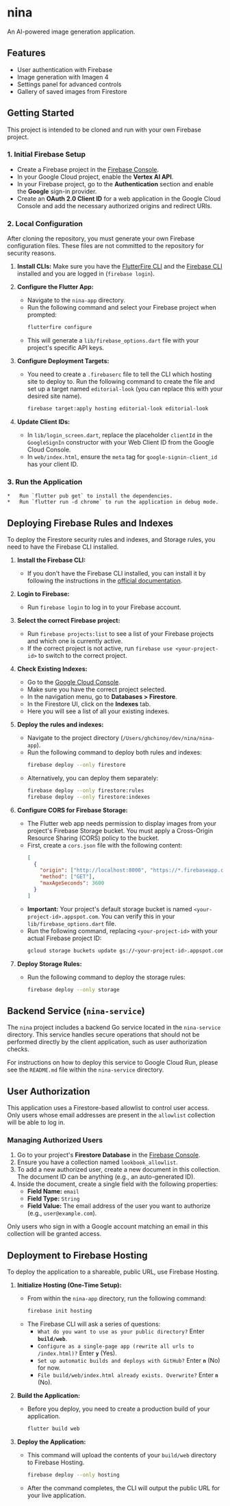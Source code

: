 # nina

An AI-powered image generation application.

## Features

*   User authentication with Firebase
*   Image generation with Imagen 4
*   Settings panel for advanced controls
*   Gallery of saved images from Firestore

## Getting Started

This project is intended to be cloned and run with your own Firebase project.

### 1. Initial Firebase Setup

*   Create a Firebase project in the [Firebase Console](https://console.firebase.google.com/).
*   In your Google Cloud project, enable the **Vertex AI API**.
*   In your Firebase project, go to the **Authentication** section and enable the **Google** sign-in provider.
*   Create an **OAuth 2.0 Client ID** for a web application in the Google Cloud Console and add the necessary authorized origins and redirect URIs.

### 2. Local Configuration

After cloning the repository, you must generate your own Firebase configuration files. These files are not committed to the repository for security reasons.

1.  **Install CLIs:** Make sure you have the [FlutterFire CLI](https://firebase.google.com/docs/flutter/setup) and the [Firebase CLI](https://firebase.google.com/docs/cli#install_the_firebase_cli) installed and you are logged in (`firebase login`).

2.  **Configure the Flutter App:**
    *   Navigate to the `nina-app` directory.
    *   Run the following command and select your Firebase project when prompted:
        ```bash
        flutterfire configure
        ```
    *   This will generate a `lib/firebase_options.dart` file with your project's specific API keys.

3.  **Configure Deployment Targets:**
    *   You need to create a `.firebaserc` file to tell the CLI which hosting site to deploy to. Run the following command to create the file and set up a target named `editorial-look` (you can replace this with your desired site name).
        ```bash
        firebase target:apply hosting editorial-look editorial-look
        ```

4.  **Update Client IDs:**
    *   In `lib/login_screen.dart`, replace the placeholder `clientId` in the `GoogleSignIn` constructor with your Web Client ID from the Google Cloud Console.
    *   In `web/index.html`, ensure the `meta` tag for `google-signin-client_id` has your client ID.

### 3. Run the Application
    *   Run `flutter pub get` to install the dependencies.
    *   Run `flutter run -d chrome` to run the application in debug mode.

## Deploying Firebase Rules and Indexes

To deploy the Firestore security rules and indexes, and Storage rules, you need to have the Firebase CLI installed.

1.  **Install the Firebase CLI:**
    *   If you don't have the Firebase CLI installed, you can install it by following the instructions in the [official documentation](https://firebase.google.com/docs/cli#install_the_firebase_cli).

2.  **Login to Firebase:**
    *   Run `firebase login` to log in to your Firebase account.

3.  **Select the correct Firebase project:**
    *   Run `firebase projects:list` to see a list of your Firebase projects and which one is currently active.
    *   If the correct project is not active, run `firebase use <your-project-id>` to switch to the correct project.

4.  **Check Existing Indexes:**
    *   Go to the [Google Cloud Console](https://console.cloud.google.com/).
    *   Make sure you have the correct project selected.
    *   In the navigation menu, go to **Databases > Firestore**.
    *   In the Firestore UI, click on the **Indexes** tab.
    *   Here you will see a list of all your existing indexes.

5.  **Deploy the rules and indexes:**
    *   Navigate to the project directory (`/Users/ghchinoy/dev/nina/nina-app`).
    *   Run the following command to deploy both rules and indexes:
        ```bash
        firebase deploy --only firestore
        ```
    *   Alternatively, you can deploy them separately:
        ```bash
        firebase deploy --only firestore:rules
        firebase deploy --only firestore:indexes
        ```

6.  **Configure CORS for Firebase Storage:**
    *   The Flutter web app needs permission to display images from your project's Firebase Storage bucket. You must apply a Cross-Origin Resource Sharing (CORS) policy to the bucket.
    *   First, create a `cors.json` file with the following content:
        ```json
        [
          {
            "origin": ["http://localhost:8000", "https://*.firebaseapp.com", "https://*.web.app"],
            "method": ["GET"],
            "maxAgeSeconds": 3600
          }
        ]
        ```
    *   **Important:** Your project's default storage bucket is named `<your-project-id>.appspot.com`. You can verify this in your `lib/firebase_options.dart` file.
    *   Run the following command, replacing `<your-project-id>` with your actual Firebase project ID:
        ```bash
        gcloud storage buckets update gs://<your-project-id>.appspot.com --cors-file=cors.json
        ```

7.  **Deploy Storage Rules:**
    *   Run the following command to deploy the storage rules:
        ```bash
        firebase deploy --only storage
        ```

## Backend Service (`nina-service`)

The `nina` project includes a backend Go service located in the `nina-service` directory. This service handles secure operations that should not be performed directly by the client application, such as user authorization checks.

For instructions on how to deploy this service to Google Cloud Run, please see the `README.md` file within the `nina-service` directory.

## User Authorization

This application uses a Firestore-based allowlist to control user access. Only users whose email addresses are present in the `allowlist` collection will be able to log in.

### Managing Authorized Users

1.  Go to your project's **Firestore Database** in the [Firebase Console](https://console.firebase.google.com/).
2.  Ensure you have a collection named `lookbook_allowlist`.
3.  To add a new authorized user, create a new document in this collection. The document ID can be anything (e.g., an auto-generated ID).
4.  Inside the document, create a single field with the following properties:
    *   **Field Name:** `email`
    *   **Field Type:** `String`
    *   **Field Value:** The email address of the user you want to authorize (e.g., `user@example.com`).

Only users who sign in with a Google account matching an email in this collection will be granted access.

## Deployment to Firebase Hosting

To deploy the application to a shareable, public URL, use Firebase Hosting.

1.  **Initialize Hosting (One-Time Setup):**
    *   From within the `nina-app` directory, run the following command:
        ```bash
        firebase init hosting
        ```
    *   The Firebase CLI will ask a series of questions:
        *   `What do you want to use as your public directory?` Enter **`build/web`**.
        *   `Configure as a single-page app (rewrite all urls to /index.html)?` Enter **`y`** (Yes).
        *   `Set up automatic builds and deploys with GitHub?` Enter **`n`** (No) for now.
        *   `File build/web/index.html already exists. Overwrite?` Enter **`n`** (No).

2.  **Build the Application:**
    *   Before you deploy, you need to create a production build of your application.
        ```bash
        flutter build web
        ```

3.  **Deploy the Application:**
    *   This command will upload the contents of your `build/web` directory to Firebase Hosting.
        ```bash
        firebase deploy --only hosting
        ```
    *   After the command completes, the CLI will output the public URL for your live application.